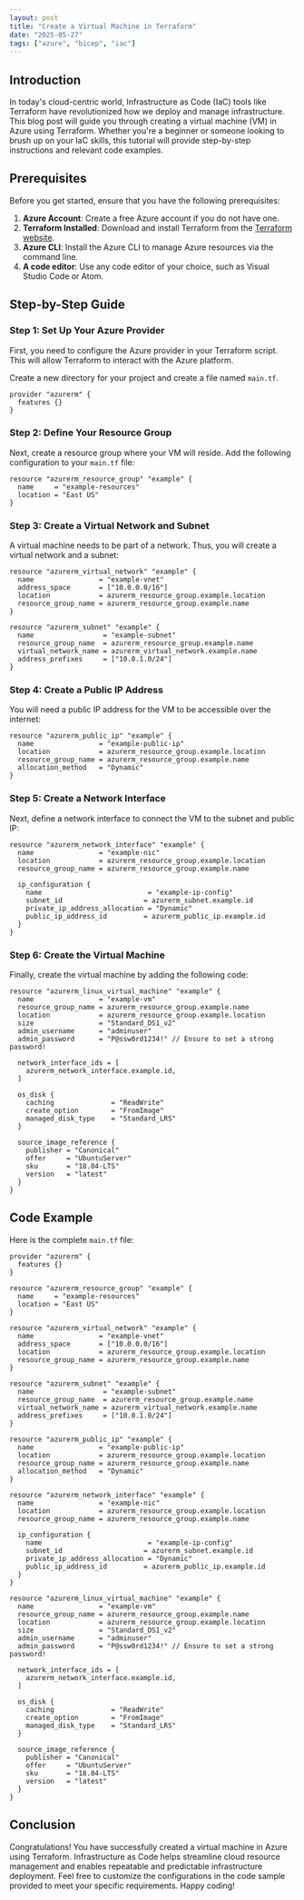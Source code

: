 ```yaml
---
layout: post
title: "Create a Virtual Machine in Terraform"
date: "2025-05-27"
tags: ["azure", "bicep", "iac"]
---
```


## Introduction

In today's cloud-centric world, Infrastructure as Code (IaC) tools like Terraform have revolutionized how we deploy and manage infrastructure. This blog post will guide you through creating a virtual machine (VM) in Azure using Terraform. Whether you're a beginner or someone looking to brush up on your IaC skills, this tutorial will provide step-by-step instructions and relevant code examples.

## Prerequisites

Before you get started, ensure that you have the following prerequisites:

1. **Azure Account**: Create a free Azure account if you do not have one.
2. **Terraform Installed**: Download and install Terraform from the [Terraform website](https://www.terraform.io/downloads.html).
3. **Azure CLI**: Install the Azure CLI to manage Azure resources via the command line.
4. **A code editor**: Use any code editor of your choice, such as Visual Studio Code or Atom.

## Step-by-Step Guide

### Step 1: Set Up Your Azure Provider

First, you need to configure the Azure provider in your Terraform script. This will allow Terraform to interact with the Azure platform.

Create a new directory for your project and create a file named `main.tf`.

```hcl
provider "azurerm" {
  features {}
}
```

### Step 2: Define Your Resource Group

Next, create a resource group where your VM will reside. Add the following configuration to your `main.tf` file:

```hcl
resource "azurerm_resource_group" "example" {
  name     = "example-resources"
  location = "East US"
}
```

### Step 3: Create a Virtual Network and Subnet

A virtual machine needs to be part of a network. Thus, you will create a virtual network and a subnet:

```hcl
resource "azurerm_virtual_network" "example" {
  name                = "example-vnet"
  address_space       = ["10.0.0.0/16"]
  location            = azurerm_resource_group.example.location
  resource_group_name = azurerm_resource_group.example.name
}

resource "azurerm_subnet" "example" {
  name                 = "example-subnet"
  resource_group_name  = azurerm_resource_group.example.name
  virtual_network_name = azurerm_virtual_network.example.name
  address_prefixes     = ["10.0.1.0/24"]
}
```

### Step 4: Create a Public IP Address

You will need a public IP address for the VM to be accessible over the internet:

```hcl
resource "azurerm_public_ip" "example" {
  name                = "example-public-ip"
  location            = azurerm_resource_group.example.location
  resource_group_name = azurerm_resource_group.example.name
  allocation_method   = "Dynamic"
}
```

### Step 5: Create a Network Interface

Next, define a network interface to connect the VM to the subnet and public IP:

```hcl
resource "azurerm_network_interface" "example" {
  name                = "example-nic"
  location            = azurerm_resource_group.example.location
  resource_group_name = azurerm_resource_group.example.name

  ip_configuration {
    name                          = "example-ip-config"
    subnet_id                    = azurerm_subnet.example.id
    private_ip_address_allocation = "Dynamic"
    public_ip_address_id         = azurerm_public_ip.example.id
  }
}
```

### Step 6: Create the Virtual Machine

Finally, create the virtual machine by adding the following code:

```hcl
resource "azurerm_linux_virtual_machine" "example" {
  name                = "example-vm"
  resource_group_name = azurerm_resource_group.example.name
  location            = azurerm_resource_group.example.location
  size                = "Standard_DS1_v2"
  admin_username      = "adminuser"
  admin_password      = "P@ssw0rd1234!" // Ensure to set a strong password!

  network_interface_ids = [
    azurerm_network_interface.example.id,
  ]

  os_disk {
    caching              = "ReadWrite"
    create_option        = "FromImage"
    managed_disk_type    = "Standard_LRS"
  }

  source_image_reference {
    publisher = "Canonical"
    offer     = "UbuntuServer"
    sku       = "18.04-LTS"
    version   = "latest"
  }
}
```

## Code Example

Here is the complete `main.tf` file:

```hcl
provider "azurerm" {
  features {}
}

resource "azurerm_resource_group" "example" {
  name     = "example-resources"
  location = "East US"
}

resource "azurerm_virtual_network" "example" {
  name                = "example-vnet"
  address_space       = ["10.0.0.0/16"]
  location            = azurerm_resource_group.example.location
  resource_group_name = azurerm_resource_group.example.name
}

resource "azurerm_subnet" "example" {
  name                 = "example-subnet"
  resource_group_name  = azurerm_resource_group.example.name
  virtual_network_name = azurerm_virtual_network.example.name
  address_prefixes     = ["10.0.1.0/24"]
}

resource "azurerm_public_ip" "example" {
  name                = "example-public-ip"
  location            = azurerm_resource_group.example.location
  resource_group_name = azurerm_resource_group.example.name
  allocation_method   = "Dynamic"
}

resource "azurerm_network_interface" "example" {
  name                = "example-nic"
  location            = azurerm_resource_group.example.location
  resource_group_name = azurerm_resource_group.example.name

  ip_configuration {
    name                          = "example-ip-config"
    subnet_id                    = azurerm_subnet.example.id
    private_ip_address_allocation = "Dynamic"
    public_ip_address_id         = azurerm_public_ip.example.id
  }
}

resource "azurerm_linux_virtual_machine" "example" {
  name                = "example-vm"
  resource_group_name = azurerm_resource_group.example.name
  location            = azurerm_resource_group.example.location
  size                = "Standard_DS1_v2"
  admin_username      = "adminuser"
  admin_password      = "P@ssw0rd1234!" // Ensure to set a strong password!

  network_interface_ids = [
    azurerm_network_interface.example.id,
  ]

  os_disk {
    caching              = "ReadWrite"
    create_option        = "FromImage"
    managed_disk_type    = "Standard_LRS"
  }

  source_image_reference {
    publisher = "Canonical"
    offer     = "UbuntuServer"
    sku       = "18.04-LTS"
    version   = "latest"
  }
}
```

## Conclusion

Congratulations! You have successfully created a virtual machine in Azure using Terraform. Infrastructure as Code helps streamline cloud resource management and enables repeatable and predictable infrastructure deployment. Feel free to customize the configurations in the code sample provided to meet your specific requirements. Happy coding!
